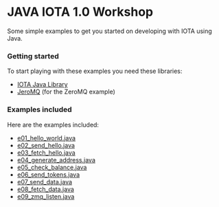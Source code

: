 # JAVA IOTA 1.0 Workshop
Some simple examples to get you started on developing with IOTA using Java.

### Getting started
To start playing with these examples you need these libraries:
- [IOTA Java Library](https://github.com/iotaledger/iota-java)
- [JeroMQ](https://github.com/zeromq/jeromq) (for the ZeroMQ example)

### Examples included
Here are the examples included:
- [e01_hello_world.java](Code/e01_hello_world.java)
- [e02_send_hello.java](Code/e02_send_hello.java)
- [e03_fetch_hello.java](Code/e03_fetch_hello.java)
- [e04_generate_address.java](Code/e04_generate_address.java)
- [e05_check_balance.java](Code/e05_check_balance.java)
- [e06_send_tokens.java](Code/e06_send_tokens.java)
- [e07_send_data.java](Code/e07_send_data.java)
- [e08_fetch_data.java](Code/e08_fetch_data.java)
- [e09_zmq_listen.java](Code/e09_zmq_listen.java)
